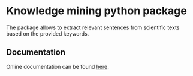 # Knowledge mining python package

The package allows to extract relevant sentences from scientific
texts based on the provided keywords. 

## Documentation

Online documentation can be found [here](https://gulnarash.github.io/Knowledge-mining-python/).
